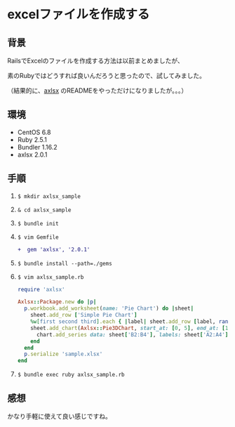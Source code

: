 # excelファイルを作成する

## 背景

RailsでExcelのファイルを作成する方法は以前まとめましたが、

素のRubyではどうすれば良いんだろうと思ったので、試してみました。

（結果的に、[axlsx](https://github.com/randym/axlsx) のREADMEをやっただけになりましたが。。。）

## 環境

- CentOS 6.8
- Ruby 2.5.1
- Bundler 1.16.2
- axlsx 2.0.1

## 手順

1. `$ mkdir axlsx_sample`

1. `& cd axlsx_sample`

1. `$ bundle init`

1. `$ vim Gemfile`

    ```diff
    +  gem 'axlsx', '2.0.1'
    ```

1. `$ bundle install --path=./gems`

1. `$ vim axlsx_sample.rb`

    ```rb
    require 'axlsx'

    Axlsx::Package.new do |p|
      p.workbook.add_worksheet(name: 'Pie Chart') do |sheet|
        sheet.add_row ['Simple Pie Chart']
        %w[first second third].each { |label| sheet.add_row [label, rand(24) + 1] }
        sheet.add_chart(Axlsx::Pie3DChart, start_at: [0, 5], end_at: [10, 20], title: 'example 3: Pie Chart') do |chart|
          chart.add_series data: sheet['B2:B4'], labels: sheet['A2:A4'], colors: %w[FF0000 00FF00 0000FF]
        end
      end
      p.serialize 'sample.xlsx'
    end
    ```

1. `$ bundle exec ruby axlsx_sample.rb`

## 感想

かなり手軽に使えて良い感じですね。

